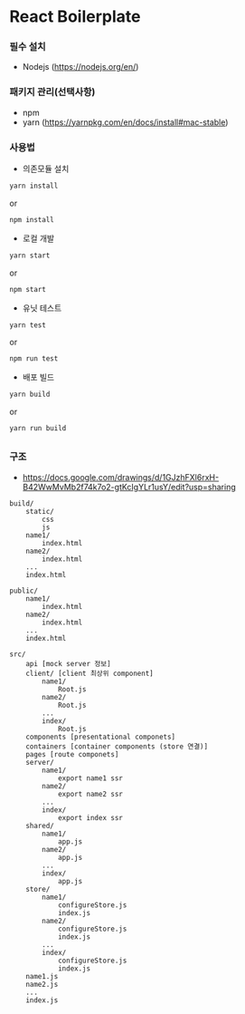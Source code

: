 React Boilerplate
=================

### 필수 설치
- Nodejs (https://nodejs.org/en/)

### 패키지 관리(선택사항)
- npm
- yarn (https://yarnpkg.com/en/docs/install#mac-stable)

### 사용법
- 의존모듈 설치
```sh
yarn install
```
or
```sh
npm install
```
- 로컬 개발
```sh
yarn start
```
or
```sh
npm start
```
- 유닛 테스트
```sh
yarn test
```
or
```sh
npm run test
```
- 배포 빌드
```sh
yarn build
```
or
```sh
yarn run build
```
##
### 구조
- https://docs.google.com/drawings/d/1GJzhFXl6rxH-B42WwMvMb2f74k7o2-gtKcIgYLr1usY/edit?usp=sharing
```
build/
    static/
        css
        js
    name1/
        index.html
    name2/
        index.html
    ...
    index.html

public/
    name1/
        index.html
    name2/
        index.html
    ...
    index.html

src/
    api [mock server 정보]
    client/ [client 최상위 component]
        name1/
            Root.js
        name2/
            Root.js
        ...
        index/
            Root.js
    components [presentational componets]
    containers [container components (store 연결)]
    pages [route componets]
    server/
        name1/
            export name1 ssr
        name2/
            export name2 ssr
        ...
        index/
            export index ssr
    shared/
        name1/
            app.js
        name2/
            app.js
        ...
        index/
            app.js
    store/
        name1/
            configureStore.js
            index.js
        name2/
            configureStore.js
            index.js
        ...
        index/
            configureStore.js
            index.js
    name1.js
    name2.js
    ...
    index.js
```
